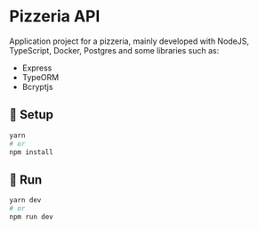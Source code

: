 # Pizzeria API

Application project for a pizzeria, mainly developed with NodeJS, TypeScript, Docker, Postgres and some libraries such as:
- Express
- TypeORM
- Bcryptjs

## 🧰 Setup

```bash
yarn
# or
npm install
```

## 🚀 Run

```bash
yarn dev
# or
npm run dev
```



